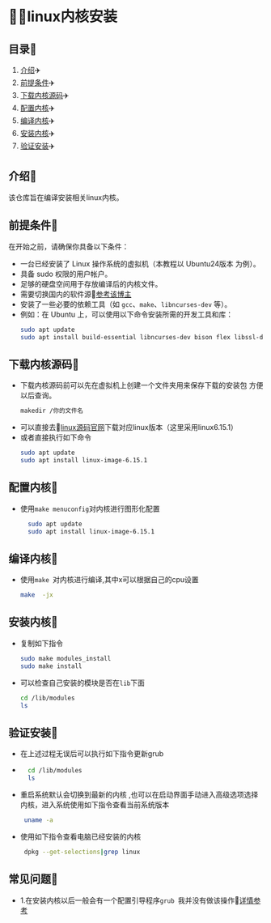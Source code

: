 #  🌈🌈linux内核安装

## 目录🌳
1. [介绍](#介绍)✈️
2. [前提条件](#前提条件)✈️
3. [下载内核源码](#下载内核源码)✈️
4. [配置内核](#配置内核)✈️
5. [编译内核](#编译内核)✈️
6. [安装内核](#安装内核)✈️
7. [验证安装](#验证安装)✈️

## 介绍🌳
该仓库旨在编译安装相关linux内核。

## 前提条件🌳
在开始之前，请确保你具备以下条件：
- 一台已经安装了 Linux 操作系统的虚拟机（本教程以 Ubuntu24版本 为例）。
- 具备 sudo 权限的用户帐户。
- 足够的硬盘空间用于存放编译后的内核文件。
- 需要切换国内的软件源🏃[参考该博主](https://blog.csdn.net/Zzp750/article/details/145771731?ops_request_misc=&request_id=&biz_id=102&utm_term=Ubuntu24%E6%8D%A2%E5%8E%9F&utm_medium=distribute.pc_search_result.none-task-blog-2~all~sobaiduweb~default-1-145771731.142^v102^control&spm=1018.2226.3001.4187)
- 安装了一些必要的依赖工具（如 `gcc`、`make`、`libncurses-dev` 等）。
- 例如：在 Ubuntu 上，可以使用以下命令安装所需的开发工具和库：
  ```bash
  sudo apt update
  sudo apt install build-essential libncurses-dev bison flex libssl-dev libelf-dev bc

## 下载内核源码🌳
- 下载内核源码前可以先在虚拟机上创建一个文件夹用来保存下载的安装包 方便以后查询。
    ```bash
    makedir /你的文件名
- 可以直接去🏃[linux源码官网](https://www.kernel.org/)下载对应linux版本（这里采用linux6.15.1）
- 或者直接执行如下命令
    ```bash
    sudo apt update
    sudo apt install linux-image-6.15.1

## 配置内核🌳
-  使用`make menuconfig`对内核进行图形化配置
    ```bash
      sudo apt update
      sudo apt install linux-image-6.15.1

## 编译内核🌳
-  使用`make `对内核进行编译,其中x可以根据自己的cpu设置
      ```bash
     make  -jx
## 安装内核🌳 
-  复制如下指令
     ```bash
     sudo make modules_install
     sudo make install
-  可以检查自己安装的模块是否在`lib`下面
     ```bash
     cd /lib/modules
     ls

## 验证安装🌳
-  在上述过程无误后可以执行如下指令更新grub
-  ```bash
     cd /lib/modules
     ls
-  重启系统默认会切换到最新的内核 ,也可以在启动界面手动进入高级选项选择内核，进入系统使用如下指令查看当前系统版本
    ```bash
     uname -a
-  使用如下指令查看电脑已经安装的内核
    ```bash
     dpkg --get-selections|grep linux

## 常见问题🌳
-  1.在安装内核以后一般会有一个配置引导程序`grub `我并没有做该操作🏃[详情参考](https://blog.csdn.net/ustczwc/article/details/9053803?ops_request_misc=&request_id=&biz_id=102&utm_term=Ubuntu24%E7%BC%96%E8%AF%91linux%E5%86%85%E6%A0%B8&utm_medium=distribute.pc_search_result.none-task-blog-2~all~sobaiduweb~default-3-9053803.142^v102^control&spm=1018.2226.3001.4187)
   














